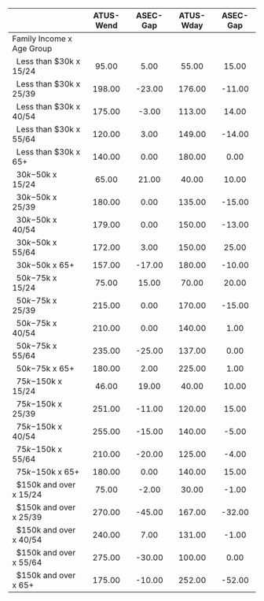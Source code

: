 
|                      |    ATUS-Wend |     ASEC-Gap |    ATUS-Wday |     ASEC-Gap |
| -------------------- | :----------: | :----------: | :----------: | :----------: |
| Family Income x Age Group |              |              |              |              |
| &nbsp;&nbsp;Less than $30k x 15/24 |        95.00 |         5.00 |        55.00 |        15.00 |
| &nbsp;&nbsp;Less than $30k x 25/39 |       198.00 |       -23.00 |       176.00 |       -11.00 |
| &nbsp;&nbsp;Less than $30k x 40/54 |       175.00 |        -3.00 |       113.00 |        14.00 |
| &nbsp;&nbsp;Less than $30k x 55/64 |       120.00 |         3.00 |       149.00 |       -14.00 |
| &nbsp;&nbsp;Less than $30k x 65+ |       140.00 |         0.00 |       180.00 |         0.00 |
| &nbsp;&nbsp;$30k-$50k x 15/24 |        65.00 |        21.00 |        40.00 |        10.00 |
| &nbsp;&nbsp;$30k-$50k x 25/39 |       180.00 |         0.00 |       135.00 |       -15.00 |
| &nbsp;&nbsp;$30k-$50k x 40/54 |       179.00 |         0.00 |       150.00 |       -13.00 |
| &nbsp;&nbsp;$30k-$50k x 55/64 |       172.00 |         3.00 |       150.00 |        25.00 |
| &nbsp;&nbsp;$30k-$50k x 65+ |       157.00 |       -17.00 |       180.00 |       -10.00 |
| &nbsp;&nbsp;$50k-$75k x 15/24 |        75.00 |        15.00 |        70.00 |        20.00 |
| &nbsp;&nbsp;$50k-$75k x 25/39 |       215.00 |         0.00 |       170.00 |       -15.00 |
| &nbsp;&nbsp;$50k-$75k x 40/54 |       210.00 |         0.00 |       140.00 |         1.00 |
| &nbsp;&nbsp;$50k-$75k x 55/64 |       235.00 |       -25.00 |       137.00 |         0.00 |
| &nbsp;&nbsp;$50k-$75k x 65+ |       180.00 |         2.00 |       225.00 |         1.00 |
| &nbsp;&nbsp;$75k-$150k x 15/24 |        46.00 |        19.00 |        40.00 |        10.00 |
| &nbsp;&nbsp;$75k-$150k x 25/39 |       251.00 |       -11.00 |       120.00 |        15.00 |
| &nbsp;&nbsp;$75k-$150k x 40/54 |       255.00 |       -15.00 |       140.00 |        -5.00 |
| &nbsp;&nbsp;$75k-$150k x 55/64 |       210.00 |       -20.00 |       125.00 |        -4.00 |
| &nbsp;&nbsp;$75k-$150k x 65+ |       180.00 |         0.00 |       140.00 |        15.00 |
| &nbsp;&nbsp;$150k and over x 15/24 |        75.00 |        -2.00 |        30.00 |        -1.00 |
| &nbsp;&nbsp;$150k and over x 25/39 |       270.00 |       -45.00 |       167.00 |       -32.00 |
| &nbsp;&nbsp;$150k and over x 40/54 |       240.00 |         7.00 |       131.00 |        -1.00 |
| &nbsp;&nbsp;$150k and over x 55/64 |       275.00 |       -30.00 |       100.00 |         0.00 |
| &nbsp;&nbsp;$150k and over x 65+ |       175.00 |       -10.00 |       252.00 |       -52.00 |

